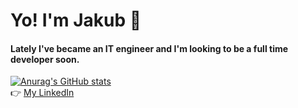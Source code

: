 # Yo! I'm Jakub :wave:  
#### Lately I've became an IT engineer and I'm looking to be a full time developer soon.  

[![Anurag's GitHub stats](https://github-readme-stats.vercel.app/api?username=GetTuh)](https://github.com/GetTuh/About)  
:point_right: [My LinkedIn](https://www.linkedin.com/in/jakub-niemczyk-603b39163/)
